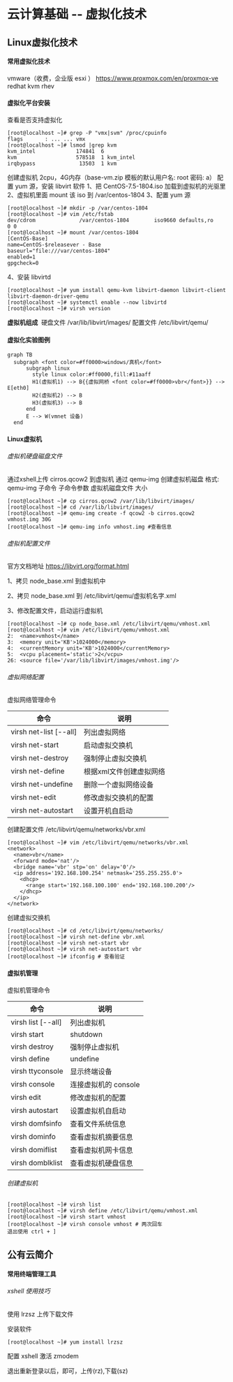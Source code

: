 # 云计算基础 -- 虚拟化技术

## Linux虚拟化技术

#### 常用虚拟化技术

  vmware（收费，企业版 esxi ）
  https://www.proxmox.com/en/proxmox-ve
  redhat kvm rhev

#### 虚拟化平台安装

查看是否支持虚拟化

```shell 
[root@localhost ~]# grep -P "vmx|svm" /proc/cpuinfo
flags		: ... ... vmx
[root@localhost ~]# lsmod |grep kvm
kvm_intel             174841  6 
kvm                   578518  1 kvm_intel
irqbypass              13503  1 kvm
```

创建虚拟机 2cpu，4G内存（base-vm.zip 模板的默认用户名: root  密码: a）
配置 yum 源，安装 libvirt 软件
1、把 CentOS-7.5-1804.iso 加载到虚拟机的光驱里
2、虚拟机里面 mount 该 iso 到 /var/centos-1804
3、配置 yum 源

```shell
[root@localhost ~]# mkdir -p /var/centos-1804
[root@localhost ~]# vim /etc/fstab
dev/cdrom              /var/centos-1804        iso9660 defaults,ro     0 0
[root@localhost ~]# mount /var/centos-1804
[CentOS-Base]
name=CentOS-$releasever - Base
baseurl="file:///var/centos-1804"
enabled=1
gpgcheck=0
```

4、安装 libvirtd

```shell
[root@localhost ~]# yum install qemu-kvm libvirt-daemon libvirt-client libvirt-daemon-driver-qemu
[root@localhost ~]# systemctl enable --now libvirtd
[root@localhost ~]# virsh version
```

**虚拟机组成**
​    硬盘文件  /var/lib/libvirt/images/
​    配置文件  /etc/libvirt/qemu/

#### 虚拟化实验图例

```mermaid
graph TB
  subgraph <font color=#ff0000>windows/真机</font>
      subgraph linux
        style linux color:#ff0000,fill:#11aaff
        H1(虚拟机1) --> B{{虚拟网桥 <font color=#ff0000>vbr</font>}} --> E[eth0]
        H2(虚拟机2) --> B
        H3(虚拟机3) --> B
      end
      E --> W(vmnet 设备)
  end
```

#### Linux虚拟机

###### 虚拟机硬盘磁盘文件

通过xshell上传 cirros.qcow2 到虚拟机
通过 qemu-img 创建虚拟机磁盘
格式: qemu-img  子命令  子命令参数  虚拟机磁盘文件  大小

```shell
[root@localhost ~]# cp cirros.qcow2 /var/lib/libvirt/images/
[root@localhost ~]# cd /var/lib/libvirt/images/
[root@localhost ~]# qemu-img create -f qcow2 -b cirros.qcow2 vmhost.img 30G
[root@localhost ~]# qemu-img info vmhost.img #查看信息
```

###### 虚拟机配置文件

官方文档地址 https://libvirt.org/format.html

1、拷贝 node_base.xml 到虚拟机中

2、拷贝 node_base.xml 到 /etc/libvirt/qemu/虚拟机名字.xml

3、修改配置文件，启动运行虚拟机

```shell
[root@localhost ~]# cp node_base.xml /etc/libvirt/qemu/vmhost.xml
[root@localhost ~]# vim /etc/libvirt/qemu/vmhost.xml
2:	<name>vmhost</name>
3:	<memory unit='KB'>1024000</memory>
4:	<currentMemory unit='KB'>1024000</currentMemory>
5:	<vcpu placement='static'>2</vcpu>
26:	<source file='/var/lib/libvirt/images/vmhost.img'/>
```

###### 虚拟网络配置

虚拟网络管理命令

| 命令                   | 说明                    |
| ---------------------- | -----------------------|
| virsh net-list [--all] | 列出虚拟网络|
| virsh net-start        | 启动虚拟交换机|
| virsh net-destroy      | 强制停止虚拟交换机|
| virsh net-define       | 根据xml文件创建虚拟网络|
| virsh net-undefine     | 删除一个虚拟网络设备|
| virsh net-edit         | 修改虚拟交换机的配置|
| virsh net-autostart    | 设置开机自启动|

创建配置文件 /etc/libvirt/qemu/networks/vbr.xml

```shell
[root@localhost ~]# vim /etc/libvirt/qemu/networks/vbr.xml
<network>
  <name>vbr</name>
  <forward mode='nat'/>
  <bridge name='vbr' stp='on' delay='0'/>
  <ip address='192.168.100.254' netmask='255.255.255.0'>
    <dhcp>
      <range start='192.168.100.100' end='192.168.100.200'/>
    </dhcp>
  </ip>
</network>
```

创建虚拟交换机

```shell
[root@localhost ~]# cd /etc/libvirt/qemu/networks/
[root@localhost ~]# virsh net-define vbr.xml
[root@localhost ~]# virsh net-start vbr
[root@localhost ~]# virsh net-autostart vbr
[root@localhost ~]# ifconfig # 查看验证
```

#### 虚拟机管理

虚拟机管理命令

|命令|说明|
|----|----|
|virsh list [--all]|列出虚拟机|
|virsh start|shutdown|reboot|虚拟机启动，停止，重启|
|virsh destroy|强制停止虚拟机|
|virsh define|undefine|根据xml文件创建/删除虚拟机|
|virsh ttyconsole|显示终端设备|
|virsh console|连接虚拟机的 console|
|virsh edit|修改虚拟机的配置|
|virsh autostart|设置虚拟机自启动|
|virsh domfsinfo|查看文件系统信息|
|virsh dominfo|查看虚拟机摘要信息|
|virsh domiflist|查看虚拟机网卡信息|
|virsh domblklist|查看虚拟机硬盘信息|

###### 创建虚拟机

```shell
[root@localhost ~]# virsh list
[root@localhost ~]# virsh define /etc/libvirt/qemu/vmhost.xml
[root@localhost ~]# virsh start vmhost
[root@localhost ~]# virsh console vmhost # 两次回车
退出使用 ctrl + ]
```

## 公有云简介

#### 常用终端管理工具

###### xshell 使用技巧

使用 lrzsz 上传下载文件

安装软件 

```shell
[root@localhost ~]# yum install lrzsz
```

配置 xshell 激活 zmodem

退出重新登录以后，即可，上传(rz),下载(sz)